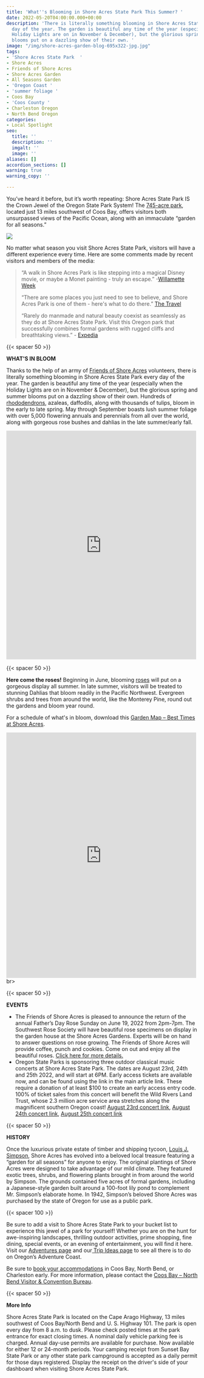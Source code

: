 ```yaml
---
title: 'What''s Blooming in Shore Acres State Park This Summer? '
date: 2022-05-20T04:00:00.000+00:00
description: 'There is literally something blooming in Shore Acres State Park every
  day of the year. The garden is beautiful any time of the year (especially when the
  Holiday Lights are on in November & December), but the glorious spring and summer
  blooms put on a dazzling show of their own. '
image: "/img/shore-acres-garden-blog-695x322-jpg.jpg"
tags:
- 'Shore Acres State Park  '
- Shore Acres
- Friends of Shore Acres
- Shore Acres Garden
- All Seasons Garden
- 'Oregon Coast '
- 'summer foliage '
- Coos Bay
- 'Coos County '
- Charleston Oregon
- North Bend Oregon
categories:
- Local Spotlight
seo:
  title: ''
  description: ''
  imgalt: ''
  image: ''
aliases: []
accordion_sections: []
warning: true
warning_copy: ''

---
```

You’ve heard it before, but it’s worth repeating: Shore Acres State Park IS the Crown Jewel of the Oregon State Park System! The [745-acre park](https://www.orparksforever.org/2019/05/15/my-favorite-state-parks/), located just 13 miles southwest of Coos Bay, offers visitors both unsurpassed views of the Pacific Ocean, along with an immaculate “garden for all seasons.”

![](/img/shore-acres-garden-couple-blog-695x322-jpg.jpg)

No matter what season you visit Shore Acres State Park, visitors will have a different experience every time. Here are some comments made by recent visitors and members of the media:

> “A walk in Shore Acres Park is like stepping into a magical Disney movie, or maybe a Monet painting - truly an escape.” -[Willamette Week](https://www.wweek.com/promotions/2022/05/17/heres-everything-i-plan-to-do-on-my-summer-trip-to-the-southern-oregon-coast/)
>
> “There are some places you just need to see to believe, and Shore Acres Park is one of them - here's what to do there.” [The Travel](https://www.thetravel.com/what-to-do-in-shore-acres-park-oregon/)
>
> “Rarely do manmade and natural beauty coexist as seamlessly as they do at Shore Acres State Park. Visit this Oregon park that successfully combines formal gardens with rugged cliffs and breathtaking views.” - [Expedia](https://www.expedia.com/Shore-Acres-State-Park-Coos-Bay.d6161825.Vacation-Attraction)

{{< spacer 50 >}}

**WHAT'S IN BLOOM**

Thanks to the help of an army of [Friends of Shore Acres](https://shoreacres.net/) volunteers, there is literally something blooming in Shore Acres State Park every day of the year. The garden is beautiful any time of the year (especially when the Holiday Lights are on in November & December), but the glorious spring and summer blooms put on a dazzling show of their own. Hundreds of [rhododendrons](https://shoreacres.net/wp-content/uploads/2019/04/Rhodie-2019-fnl-web.pdf), azaleas, daffodils, along with thousands of tulips, bloom in the early to late spring. May through September boasts lush summer foliage with over 5,000 flowering annuals and perennials from all over the world, along with gorgeous rose bushes and dahlias in the late summer/early fall.

<iframe src="https://www.facebook.com/plugins/post.php?href=https%3A%2F%2Fwww.facebook.com%2Fkaren.s.kunkle%2Fposts%2F10159747463174210&show_text=true&width=500" width="500" height="601" style="border:none;overflow:hidden" scrolling="no" frameborder="0" allowfullscreen="true" allow="autoplay; clipboard-write; encrypted-media; picture-in-picture; web-share"></iframe><br>

{{< spacer 50 >}}

**Here come the roses!** Beginning in June, blooming [roses](https://shoreacres.net/wp-content/uploads/2016/11/RoseCard-2016-4x9-2-fold-Fnl-2-web.pdf) will put on a gorgeous display all summer. In late summer, visitors will be treated to stunning Dahlias that bloom readily in the Pacific Northwest. Evergreen shrubs and trees from around the world, like the Monterey Pine, round out the gardens and bloom year round.

For a schedule of what's in bloom, download this [Garden Map – Best Times at Shore Acres](https://shoreacres.net/wp-content/uploads/2015/07/Garden-Map-Card-web.pdf).

<iframe src="https://www.facebook.com/plugins/post.php?href=https%3A%2F%2Fwww.facebook.com%2Fpermalink.php%3Fstory_fbid%3D5747927145223961%26id%3D206248449391886&show_text=true&width=500" width="500" height="645" style="border:none;overflow:hidden" scrolling="no" frameborder="0" allowfullscreen="true" allow="autoplay; clipboard-write; encrypted-media; picture-in-picture; web-share"></iframe>br>

{{< spacer 50 >}}

**EVENTS**

* The Friends of Shore Acres is pleased to announce the return of the annual Father’s Day Rose Sunday on June 19, 2022 from 2pm-7pm. The Southwest Rose Society will have beautiful rose specimens on display in the garden house at the Shore Acres Gardens. Experts will be on hand to answer questions on rose growing. The Friends of Shore Acres will provide coffee, punch and cookies. Come on out and enjoy all the beautiful roses. [Click here for more details.](https://www.facebook.com/events/538363947933607/?ref=newsfeed)
* Oregon State Parks is sponsoring three outdoor classical music concerts at Shore Acres State Park. The dates are August 23rd, 24th and 25th 2022, and will start at 6PM. Early access tickets are available now, and can be found using the link in the main article link. These require a donation of at least $100 to create an early access entry code. 100% of ticket sales from this concert will benefit the Wild Rivers Land Trust, whose 2.3 million acre service area stretches along the magnificent southern Oregon coast! [August 23rd concert link](https://www.eventbrite.com/e/in-a-landscape-shore-acres-state-park-600pm-tue-823-tickets-311629140147?aff=ebdsoporgprofile&fbclid=IwAR0JDIxxet9nniaGgJthWPVqOw0zSXkYq1384VFkacJnnHzrf-6TjTTL0Ic), [August 24th concert link](https://www.eventbrite.com/e/in-a-landscape-shore-acres-state-park-600pm-wed-824-tickets-311631266507?aff=ebdsoporgprofile&fbclid=IwAR0qKrCM3UHCjcxvFBgGVHm_PY4mNI-iGmzEStdlOwMsd_jKCnzVivEipAs), [August 25th concert link](https://www.eventbrite.com/e/in-a-landscape-shore-acres-state-park-600pm-thu-825-tickets-311632600497?aff=ebdsoporgprofile&fbclid=IwAR1OAub9k6tMHpj48oO0VylByHEluuM6KtqAk1D6ONsI9jwPtBeYD2SGJr0)

{{< spacer 50 >}}

**HISTORY**

Once the luxurious private estate of timber and shipping tycoon, [Louis J. Simpson](https://www.oregonencyclopedia.org/articles/simpson_louis_j_1877_1949_/#.YDhAz-hKhaQ), Shore Acres has evolved into a beloved local treasure featuring a “garden for all seasons” for anyone to enjoy. The original plantings of Shore Acres were designed to take advantage of our mild climate. They featured exotic trees, shrubs, and flowering plants brought in from around the world by Simpson. The grounds contained five acres of formal gardens, including a Japanese-style garden built around a 100-foot lily pond to complement Mr. Simpson’s elaborate home. In 1942, Simpson’s beloved Shore Acres was purchased by the state of Oregon for use as a public park.

{{< spacer 100 >}}

Be sure to add a visit to Shore Acres State Park to your bucket list to experience this jewel of a park for yourself! Whether you are on the hunt for awe-inspiring landscapes, thrilling outdoor activities, prime shopping, fine dining, special events, or an evening of entertainment, you will find it here. Visit our [Adventures page](https://www.oregonsadventurecoast.com/adventures) and our[ Trip Ideas page](https://www.oregonsadventurecoast.com/tripideas) to see all there is to do on Oregon’s Adventure Coast.

Be sure to [book your accommodations](https://www.oregonsadventurecoast.com/lodging/) in Coos Bay, North Bend, or Charleston early. For more information, please contact the [Coos Bay – North Bend Visitor & Convention Bureau](https://www.oregonsadventurecoast.com/contact/).

{{< spacer 50 >}}

**More Info**

Shore Acres State Park is located on the Cape Arago Highway, 13 miles southwest of Coos Bay/North Bend and U. S. Highway 101. The park is open every day from 8 a.m. to dusk. Please check posted times at the park entrance for exact closing times. A nominal daily vehicle parking fee is charged. Annual day-use permits are available for purchase. Now available for either 12 or 24-month periods. Your camping receipt from Sunset Bay State Park or any other state park campground is accepted as a daily permit for those days registered. Display the receipt on the driver's side of your dashboard when visiting Shore Acres State Park.